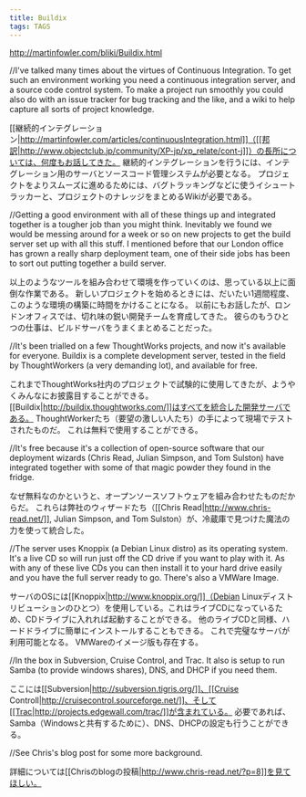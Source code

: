 ```yaml
---
title: Buildix
tags: TAGS
---
```


http://martinfowler.com/bliki/Buildix.html

//I've talked many times about the virtues of Continuous Integration. To get such an environment working you need a continuous integration server, and a source code control system. To make a project run smoothly you could also do with an issue tracker for bug tracking and the like, and a wiki to help capture all sorts of project knowledge.

[[継続的インテグレーション|http://martinfowler.com/articles/continuousIntegration.html]]（[[邦訳|http://www.objectclub.jp/community/XP-jp/xp_relate/cont-j]]）の長所については、何度もお話してきた。
継続的インテグレーションを行うには、インテグレーション用のサーバとソースコード管理システムが必要となる。
プロジェクトをよりスムーズに進めるためには、バグトラッキングなどに使うイシュートラッカーと、プロジェクトのナレッジをまとめるWikiが必要である。

//Getting a good environment with all of these things up and integrated together is a tougher job than you might think. Inevitably we found we would be messing around for a week or so on new projects to get the build server set up with all this stuff. I mentioned before that our London office has grown a really sharp deployment team, one of their side jobs has been to sort out putting together a build server.

以上のようなツールを組み合わせて環境を作っていくのは、思っている以上に面倒な作業である。
新しいプロジェクトを始めるときには、だいたい1週間程度、このような環境の構築に時間をかけることになる。
以前にもお話したが、ロンドンオフィスでは、切れ味の鋭い開発チームを育成してきた。
彼らのもうひとつの仕事は、ビルドサーバをうまくまとめることだった。

//It's been trialled on a few ThoughtWorks projects, and now it's available for everyone. Buildix is a complete development server, tested in the field by ThoughtWorkers (a very demanding lot), and available for free.

これまでThoughtWorks社内のプロジェクトで試験的に使用してきたが、ようやくみんなにお披露目することができる。
[[Buildix|http://buildix.thoughtworks.com/]]はすべてを統合した開発サーバである。
ThoughtWorkerたち（要望の激しい人たち）の手によって現場でテストされたものだ。
これは無料で使用することができる。

//It's free because it's a collection of open-source software that our deployment wizards (Chris Read, Julian Simpson, and Tom Sulston) have integrated together with some of that magic powder they found in the fridge.

なぜ無料なのかというと、オープンソースソフトウェアを組み合わせたものだからだ。
これらは弊社のウィザードたち（[[Chris Read|http://www.chris-read.net/]], Julian Simpson, and Tom Sulston）が、冷蔵庫で見つけた魔法の力を使って統合した。

//The server uses Knoppix (a Debian Linux distro) as its operating system. It's a live CD so will run just off the CD drive if you want to play with it. As with any of these live CDs you can then install it to your hard drive easily and you have the full server ready to go. There's also a VMWare Image.

サーバのOSには[[Knoppix|http://www.knoppix.org/]]（Debian Linuxディストリビューションのひとつ）を使用している。これはライブCDになっているため、CDドライブに入れれば起動することができる。
他のライブCDと同様、ハードドライブに簡単にインストールすることもできる。
これで完璧なサーバが利用可能となる。
VMWareのイメージ版も存在する。

//In the box in Subversion, Cruise Control, and Trac. It also is setup to run Samba (to provide windows shares), DNS, and DHCP if you need them.

ここには[[Subversion|http://subversion.tigris.org/]]、[[Cruise Controll|http://cruisecontrol.sourceforge.net/]]、そして[[Trac|http://projects.edgewall.com/trac/]]が含まれている。
必要であれば、Samba（Windowsと共有するために）、DNS、DHCPの設定も行うことができる。

//See Chris's blog post for some more background.

詳細については[[Chrisのblogの投稿|http://www.chris-read.net/?p=8]]を見てほしい。
